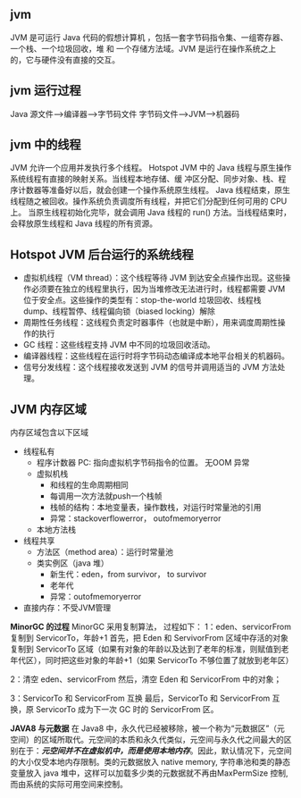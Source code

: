 ## jvm
JVM 是可运行 Java 代码的假想计算机 ，包括一套字节码指令集、一组寄存器、一个栈、一个垃圾回收，堆 和 一个存储方法域。JVM 是运行在操作系统之上的，它与硬件没有直接的交互。

## jvm 运行过程
Java 源文件—->编译器—->字节码文件
字节码文件—->JVM—->机器码


## jvm 中的线程
JVM 允许一个应用并发执行多个线程。
Hotspot JVM 中的 Java 线程与原生操作系统线程有直接的映射关系。当线程本地存储、缓
冲区分配、同步对象、栈、程序计数器等准备好以后，就会创建一个操作系统原生线程。
Java 线程结束，原生线程随之被回收。操作系统负责调度所有线程，并把它们分配到任何可用的 CPU 上。
当原生线程初始化完毕，就会调用 Java 线程的 run() 方法。当线程结束时，会释放原生线程和 Java 线程的所有资源。

## Hotspot JVM 后台运行的系统线程
* 虚拟机线程（VM thread）：这个线程等待 JVM 到达安全点操作出现。这些操作必须要在独立的线程里执行，因为当堆修改无法进行时，线程都需要 JVM 位于安全点。这些操作的类型有：stop-the-world 垃圾回收、线程栈 dump、线程暂停、线程偏向锁（biased locking）解除
* 周期性任务线程：这线程负责定时器事件（也就是中断），用来调度周期性操作的执行
* GC 线程：这些线程支持 JVM 中不同的垃圾回收活动。
* 编译器线程：这些线程在运行时将字节码动态编译成本地平台相关的机器码。
* 信号分发线程：这个线程接收发送到 JVM 的信号并调用适当的 JVM 方法处理。

## JVM 内存区域
内存区域包含以下区域
* 线程私有
  * 程序计数器 PC: 指向虚拟机字节码指令的位置。 无OOM 异常
  * 虚拟机栈
    * 和线程的生命周期相同
    * 每调用一次方法就push一个栈帧
    * 栈帧的结构：本地变量表，操作数栈，对运行时常量池的引用
    * 异常：stackoverflowerror， outofmemoryerror
  * 本地方法栈
* 线程共享
  * 方法区（method area）：运行时常量池
  * 类实例区（java 堆）
    * 新生代：eden，from survivor， to survivor
    * 老年代
    * 异常：outofmemoryerror
* 直接内存：不受JVM管理

**MinorGC 的过程**
MinorGC 采用复制算法， 过程如下：
1：eden、servicorFrom 复制到 ServicorTo，年龄+1
首先，把 Eden 和 ServivorFrom 区域中存活的对象复制到 ServicorTo 区域（如果有对象的年龄以及达到了老年的标准，则赋值到老年代区），同时把这些对象的年龄+1（如果 ServicorTo 不够位置了就放到老年区）

2：清空 eden、servicorFrom
然后，清空 Eden 和 ServicorFrom 中的对象；

3：ServicorTo 和 ServicorFrom 互换
最后，ServicorTo 和 ServicorFrom 互换，原 ServicorTo 成为下一次 GC 时的 ServicorFrom
区。

**JAVA8 与元数据**
在 Java8 中，永久代已经被移除，被一个称为“元数据区”（元空间）的区域所取代。元空间的本质和永久代类似，元空间与永久代之间最大的区别在于：***元空间并不在虚拟机中，而是使用本地内存***。因此，默认情况下，元空间的大小仅受本地内存限制。类的元数据放入 native memory, 字符串池和类的静态变量放入 java 堆中，这样可以加载多少类的元数据就不再由MaxPermSize 控制, 而由系统的实际可用空间来控制。




